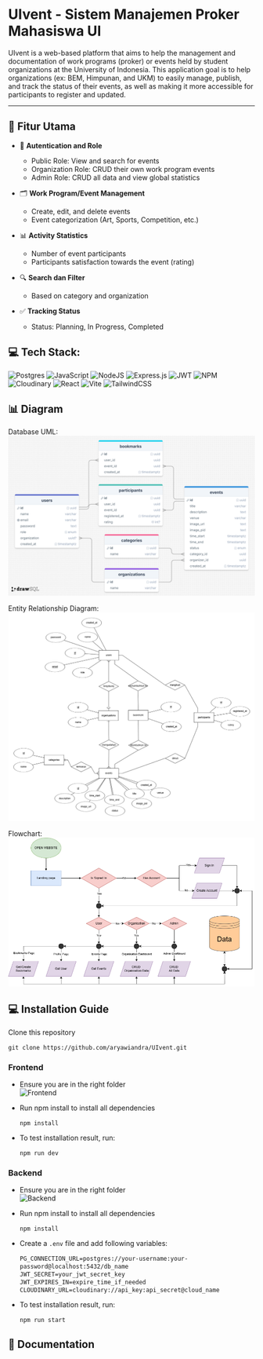 # UIvent - Sistem Manajemen Proker Mahasiswa UI

UIvent is a web-based platform that aims to help the management and documentation of work programs (proker) or events held by student organizations at the University of Indonesia. This application goal is to help organizations (ex: BEM, Himpunan, and UKM) to easily manage, publish, and track the status of their events, as well as making it more accessible for participants to register and updated.

---

## 📌 Fitur Utama

- 🔐 **Autentication and Role**
  - Public Role: View and search for events
  - Organization Role: CRUD their own work program events
  - Admin Role: CRUD all data and view global statistics

- 🗂️ **Work Program/Event Management** 
  - Create, edit, and delete events
  - Event categorization (Art, Sports, Competition, etc.)

- 📊 **Activity Statistics**
  - Number of event participants
  - Participants satisfaction towards the event (rating)

- 🔍 **Search dan Filter**
  - Based on category and organization

- ✅ **Tracking Status**
  - Status: Planning, In Progress, Completed

## 💻 Tech Stack:

![Postgres](https://img.shields.io/badge/postgres-%23316192.svg?style=for-the-badge&logo=postgresql&logoColor=white) ![JavaScript](https://img.shields.io/badge/javascript-%23323330.svg?style=for-the-badge&logo=javascript&logoColor=%23F7DF1E) ![NodeJS](https://img.shields.io/badge/node.js-6DA55F?style=for-the-badge&logo=node.js&logoColor=white) ![Express.js](https://img.shields.io/badge/express.js-%23404d59.svg?style=for-the-badge&logo=express&logoColor=%2361DAFB) ![JWT](https://img.shields.io/badge/JWT-black?style=for-the-badge&logo=JSON%20web%20tokens) ![NPM](https://img.shields.io/badge/NPM-%23000000.svg?style=for-the-badge&logo=npm&logoColor=white) ![Cloudinary](https://img.shields.io/badge/Cloudinary-%231563FF.svg?style=for-the-badge&logo=cloud&logoColor=white) ![React](https://img.shields.io/badge/react-%2320232a.svg?style=for-the-badge&logo=react&logoColor=%2361DAFB) ![Vite](https://img.shields.io/badge/vite-%23646CFF.svg?style=for-the-badge&logo=vite&logoColor=white) ![TailwindCSS](https://img.shields.io/badge/tailwindcss-%2338B2AC.svg?style=for-the-badge&logo=tailwind-css&logoColor=white) 

## 📊 Diagram

Database UML:  
![UML](./Kelengkapan/Database%20UML.png)

Entity Relationship Diagram:  
![ERD](./Kelengkapan/ERD.png)

Flowchart:  
![Flowchart](./Kelengkapan/Flowchart.png)


## 💻 Installation Guide

Clone this repository
```
git clone https://github.com/aryawiandra/UIvent.git
```

### Frontend

- Ensure you are in the right folder  
![Frontend](https://hackmd.io/_uploads/r1r3NEqZee.png)

- Run npm install to install all dependencies
  ```
  npm install
  ```

- To test installation result, run:
  ```
  npm run dev
  ```

### Backend

- Ensure you are in the right folder  
![Backend](https://hackmd.io/_uploads/S171S4qZee.png)

- Run npm install to install all dependencies
  ```
  npm install
  ```

- Create a `.env` file and add following variables:
  ```
  PG_CONNECTION_URL=postgres://your-username:your-password@localhost:5432/db_name
  JWT_SECRET=your_jwt_secret_key
  JWT_EXPIRES_IN=expire_time_if_needed
  CLOUDINARY_URL=cloudinary://api_key:api_secret@cloud_name
  ```

- To test installation result, run:
  ```
  npm run start
  ```

## 📝 Documentation